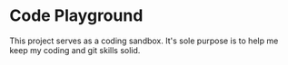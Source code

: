 Code Playground
===============

This project serves as a coding sandbox.  It's sole purpose is to help me keep my coding and git skills solid.
